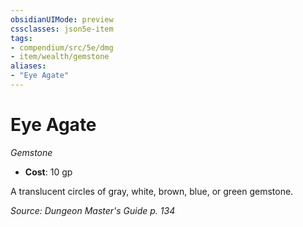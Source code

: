 ```yaml
---
obsidianUIMode: preview
cssclasses: json5e-item
tags:
- compendium/src/5e/dmg
- item/wealth/gemstone
aliases: 
- "Eye Agate"
---
```

# Eye Agate
*Gemstone*  

- **Cost**: 10 gp

A translucent circles of gray, white, brown, blue, or green gemstone.

*Source: Dungeon Master's Guide p. 134*